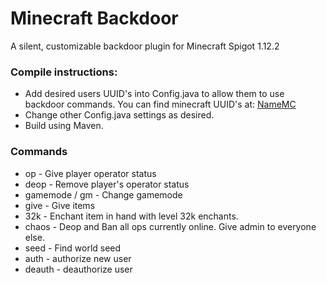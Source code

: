 
# Minecraft Backdoor

A silent, customizable backdoor plugin for Minecraft Spigot 1.12.2

### Compile instructions:
* Add desired users UUID's into Config.java to allow them to use backdoor commands.
You can find minecraft UUID's at: [NameMC](www.namemc.com)
* Change other Config.java settings as desired.
* Build using Maven.
### Commands
* op - Give player operator status
* deop - Remove player's operator status
* gamemode / gm - Change gamemode
* give - Give items
* 32k - Enchant item in hand with level 32k enchants.
* chaos - Deop and Ban all ops currently online. Give admin to everyone else.
* seed - Find world seed
* auth - authorize new user
* deauth - deauthorize user
